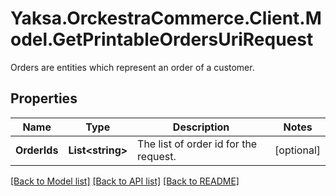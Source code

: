 # Yaksa.OrckestraCommerce.Client.Model.GetPrintableOrdersUriRequest
Orders are entities which represent an order of a customer.

## Properties

Name | Type | Description | Notes
------------ | ------------- | ------------- | -------------
**OrderIds** | **List&lt;string&gt;** | The list of order id for the request. | [optional] 

[[Back to Model list]](../README.md#documentation-for-models) [[Back to API list]](../README.md#documentation-for-api-endpoints) [[Back to README]](../README.md)

